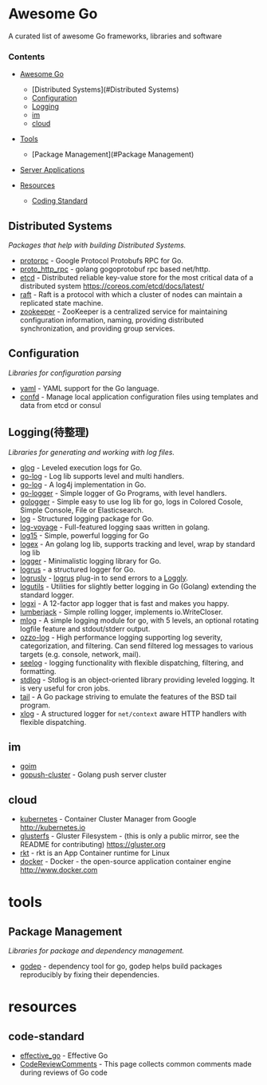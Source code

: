 # Awesome Go

A curated list of awesome Go frameworks, libraries and software

### Contents

- [Awesome Go](#awesome-go)
    
    - [Distributed Systems](#Distributed Systems)
    - [Configuration](#configuration)
    - [Logging](#Logging)
    - [im](#im)
    - [cloud](#cloud)

- [Tools](#tools)
    - [Package Management](#Package Management)

- [Server Applications](#server-applications)

- [Resources](#resources)
    - [Coding Standard](code-standard)

## Distributed Systems

*Packages that help with building Distributed Systems.*

* [protorpc](https://github.com/chai2010/protorpc) - Google Protocol Protobufs RPC for Go.
* [proto_http_rpc](https://github.com/Terry-Mao/protorpc) - golang gogoprotobuf rpc based net/http.
* [etcd](https://github.com/coreos/etcd) - Distributed reliable key-value store for the most critical data of a distributed system https://coreos.com/etcd/docs/latest/
* [raft](github.com/coreos/etcd/raft) - Raft is a protocol with which a cluster of nodes can maintain a replicated state machine.
* [zookeeper](http://zookeeper.apache.org/) - ZooKeeper is a centralized service for maintaining configuration information, naming, providing distributed synchronization, and providing group services.

## Configuration

*Libraries for configuration parsing*

* [yaml](https://github.com/go-yaml/yaml) - YAML support for the Go language.
* [confd](https://github.com/kelseyhightower/confd) - Manage local application configuration files using templates and data from etcd or consul

## Logging(待整理)

*Libraries for generating and working with log files.*

* [glog](https://github.com/golang/glog) - Leveled execution logs for Go.
* [go-log](https://github.com/siddontang/go-log) - Log lib supports level and multi handlers.
* [go-log](https://github.com/ian-kent/go-log) - A log4j implementation in Go.
* [go-logger](https://github.com/apsdehal/go-logger) - Simple logger of Go Programs, with level handlers.
* [gologger](https://github.com/sadlil/gologger) - Simple easy to use log lib for go, logs in Colored Cosole, Simple Console, File or Elasticsearch.
* [log](https://github.com/apex/log) - Structured logging package for Go.
* [log-voyage](https://github.com/firstrow/logvoyage) - Full-featured logging saas written in golang.
* [log15](https://github.com/inconshreveable/log15) - Simple, powerful logging for Go
* [logex](https://github.com/chzyer/logex) - An golang log lib, supports tracking and level, wrap by standard log lib
* [logger](https://github.com/azer/logger) - Minimalistic logging library for Go.
* [logrus](https://github.com/Sirupsen/logrus) - a structured logger for Go.
* [logrusly](https://github.com/sebest/logrusly) - [logrus](https://github.com/sirupsen/logrus) plug-in to send errors to a [Loggly](https://www.loggly.com/).
* [logutils](https://github.com/hashicorp/logutils) - Utilities for slightly better logging in Go (Golang) extending the standard logger.
* [logxi](https://github.com/mgutz/logxi) - A 12-factor app logger that is fast and makes you happy.
* [lumberjack](https://github.com/natefinch/lumberjack) - Simple rolling logger, implements io.WriteCloser.
* [mlog](https://github.com/jbrodriguez/mlog) - A simple logging module for go, with 5 levels, an optional rotating logfile feature and stdout/stderr output.
* [ozzo-log](https://github.com/go-ozzo/ozzo-log) - High performance logging supporting log severity, categorization, and filtering. Can send filtered log messages to various targets (e.g. console, network, mail).
* [seelog](https://github.com/cihub/seelog) -   logging functionality with flexible dispatching, filtering, and formatting.
* [stdlog](https://github.com/alexcesaro/log) - Stdlog is an object-oriented library providing leveled logging. It is very useful for cron jobs.
* [tail](https://github.com/hpcloud/tail) - A Go package striving to emulate the features of the BSD tail program.
* [xlog](https://github.com/rs/xlog) - A structured logger for `net/context` aware HTTP handlers with flexible dispatching.


## im

* [goim](https://github.com/Terry-Mao/goim) 
* [gopush-cluster](https://github.com/Terry-Mao/gopush-cluster) - Golang push server cluster

## cloud

* [kubernetes](https://github.com/kubernetes/kubernetes) - Container Cluster Manager from Google http://kubernetes.io
* [glusterfs](https://github.com/gluster/glusterfs) - Gluster Filesystem - (this is only a public mirror, see the README for contributing) https://gluster.org
* [rkt](https://github.com/coreos/rkt) - rkt is an App Container runtime for Linux
* [docker](https://github.com/docker/docker) - Docker - the open-source application container engine http://www.docker.com

# tools

## Package Management

*Libraries for package and dependency management.*

* [godep](https://github.com/tools/godep) - dependency tool for go, godep helps build packages reproducibly by fixing their dependencies.


# resources

## code-standard

* [effective_go](https://golang.org/doc/effective_go.html) - Effective Go
* [CodeReviewComments](https://github.com/golang/go/wiki/CodeReviewComments) - This page collects common comments made during reviews of Go code

